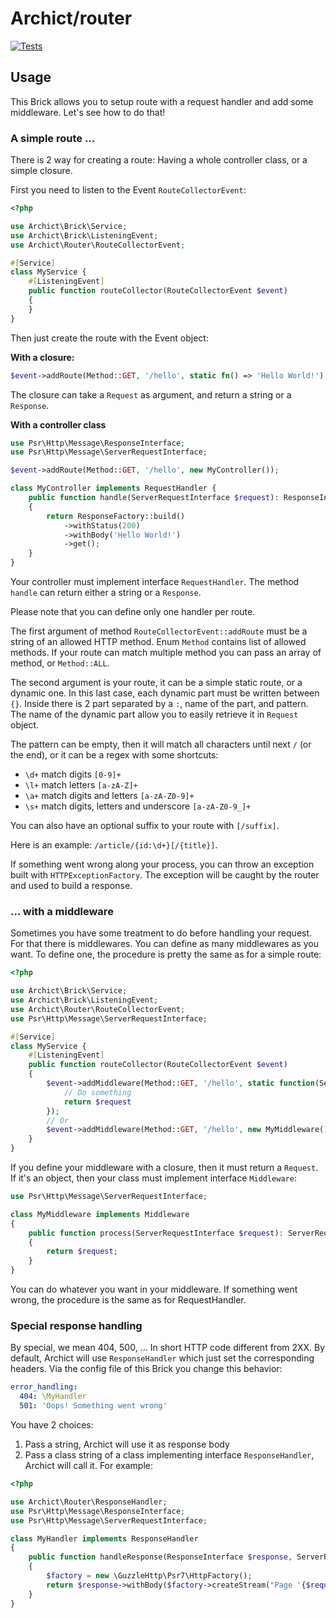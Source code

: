 # Archict/router

[![Tests](https://github.com/Archict/router/actions/workflows/tests.yml/badge.svg?branch=master)](https://github.com/Archict/router/actions/workflows/tests.yml)

## Usage

This Brick allows you to setup route with a request handler and add some middleware. Let's see how to do that!

### A simple route ...

There is 2 way for creating a route: Having a whole controller class, or a simple closure.

First you need to listen to the Event `RouteCollectorEvent`:

```php
<?php

use Archict\Brick\Service;
use Archict\Brick\ListeningEvent;
use Archict\Router\RouteCollectorEvent;

#[Service]
class MyService {
    #[ListeningEvent]
    public function routeCollector(RouteCollectorEvent $event) 
    {
    }
}
```

Then just create the route with the Event object:

**With a closure:**

```php
$event->addRoute(Method::GET, '/hello', static fn() => 'Hello World!');
```

The closure can take a `Request` as argument, and return a string or a `Response`.

**With a controller class**

```php
use Psr\Http\Message\ResponseInterface;
use Psr\Http\Message\ServerRequestInterface;

$event->addRoute(Method::GET, '/hello', new MyController());

class MyController implements RequestHandler {
    public function handle(ServerRequestInterface $request): ResponseInterface
    {
        return ResponseFactory::build()
            ->withStatus(200)
            ->withBody('Hello World!')
            ->get();
    }
}
```

Your controller must implement interface `RequestHandler`. The method `handle` can return either a string or
a `Response`.

Please note that you can define only one handler per route.

The first argument of method `RouteCollectorEvent::addRoute` must be a string of an allowed HTTP method. Enum `Method`
contains list of allowed methods. If your route can match multiple method you can pass an array of method,
or `Method::ALL`.

The second argument is your route, it can be a simple static route, or a dynamic one.
In this last case, each dynamic part must be written between `{}`. Inside there is 2 part separated by a `:`, name of
the part, and pattern. The name of the dynamic part allow you to easily retrieve it in `Request` object.

The pattern can be empty, then it will match all characters until next `/` (or the end), or it can be a regex with some
shortcuts:

- `\d+` match digits `[0-9]+`
- `\l+` match letters `[a-zA-Z]+`
- `\a+` match digits and letters `[a-zA-Z0-9]+`
- `\s+` match digits, letters and underscore `[a-zA-Z0-9_]+`

You can also have an optional suffix to your route with `[/suffix]`.

Here is an example: `/article/{id:\d+}[/{title}]`.

If something went wrong along your process, you can throw an exception built with `HTTPExceptionFactory`. The
exception will be caught by the router and used to build a response.

### ... with a middleware

Sometimes you have some treatment to do before handling your request. For that there is middlewares. You can define as
many middlewares as you want. To define one, the procedure is pretty the same as for a simple route:

```php
<?php

use Archict\Brick\Service;
use Archict\Brick\ListeningEvent;
use Archict\Router\RouteCollectorEvent;
use Psr\Http\Message\ServerRequestInterface;

#[Service]
class MyService {
    #[ListeningEvent]
    public function routeCollector(RouteCollectorEvent $event) 
    {
        $event->addMiddleware(Method::GET, '/hello', static function(ServerRequestInterface $request): ServerRequestInterface {
            // Do something
            return $request
        });
        // Or
        $event->addMiddleware(Method::GET, '/hello', new MyMiddleware());
    }
}
```

If you define your middleware with a closure, then it must return a `Request`. If it's an object, then your class must
implement interface `Middleware`:

```php
use Psr\Http\Message\ServerRequestInterface;

class MyMiddleware implements Middleware
{
    public function process(ServerRequestInterface $request): ServerRequestInterface
    {
        return $request;
    }
}
```

You can do whatever you want in your middleware. If something went wrong, the procedure is the same as for
RequestHandler.

### Special response handling

By special, we mean 404, 500, ... In short HTTP code different from 2XX. By default, Archict will use `ResponseHandler`
which just set the corresponding headers. Via the config file of this Brick you change this behavior:

```yaml
error_handling:
  404: \MyHandler
  501: 'Oops! Something went wrong'
```

You have 2 choices:

1. Pass a string, Archict will use it as response body
2. Pass a class string of a class implementing interface `ResponseHandler`, Archict will call it. For example:

```php
<?php

use Archict\Router\ResponseHandler;
use Psr\Http\Message\ResponseInterface;
use Psr\Http\Message\ServerRequestInterface;

class MyHandler implements ResponseHandler
{
    public function handleResponse(ResponseInterface $response, ServerRequestInterface $request): ResponseInterface
    {
        $factory = new \GuzzleHttp\Psr7\HttpFactory();
        return $response->withBody($factory->createStream("Page '{$request->getUri()->getPath()}' not found!"));
    }
}
```
